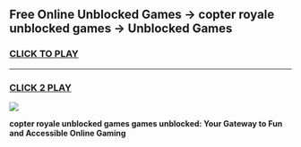 
## Free Online Unblocked Games → copter royale unblocked games → Unblocked Games
<h3>
<a href="https://premium.freeplayer.one?title=copter_royale_unblocked_games&ref=21F">CLICK TO PLAY</a></h3>
<hr>

<h3>
<a href="https://premium.freeplayer.one?title=copter_royale_unblocked_games&ref=21F">CLICK 2 PLAY</a>
  
</h3>

<a href="https://premium.freeplayer.one?title=copter_royale_unblocked_games&ref=21F/"><img src="https://clearcache.store/games.png"></a>


**copter royale unblocked games games unblocked: Your Gateway to Fun and Accessible Online Gaming**
